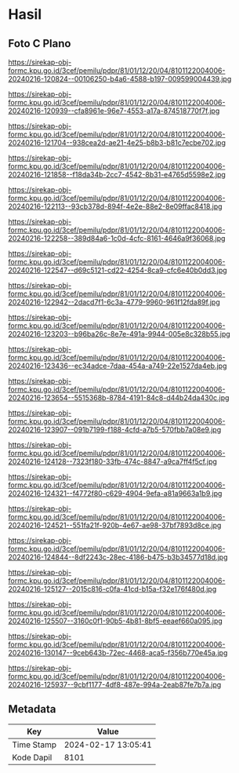 # Hasil

## Foto C Plano

https://sirekap-obj-formc.kpu.go.id/3cef/pemilu/pdpr/81/01/12/20/04/8101122004006-20240216-120824--00106250-b4a6-4588-b197-009599004439.jpg

https://sirekap-obj-formc.kpu.go.id/3cef/pemilu/pdpr/81/01/12/20/04/8101122004006-20240216-120939--cfa8961e-96e7-4553-a17a-874518770f7f.jpg

https://sirekap-obj-formc.kpu.go.id/3cef/pemilu/pdpr/81/01/12/20/04/8101122004006-20240216-121704--938cea2d-ae21-4e25-b8b3-b81c7ecbe702.jpg

https://sirekap-obj-formc.kpu.go.id/3cef/pemilu/pdpr/81/01/12/20/04/8101122004006-20240216-121858--f18da34b-2cc7-4542-8b31-e4765d5598e2.jpg

https://sirekap-obj-formc.kpu.go.id/3cef/pemilu/pdpr/81/01/12/20/04/8101122004006-20240216-122113--93cb378d-894f-4e2e-88e2-8e09ffac8418.jpg

https://sirekap-obj-formc.kpu.go.id/3cef/pemilu/pdpr/81/01/12/20/04/8101122004006-20240216-122258--389d84a6-1c0d-4cfc-8161-4646a9f36068.jpg

https://sirekap-obj-formc.kpu.go.id/3cef/pemilu/pdpr/81/01/12/20/04/8101122004006-20240216-122547--d69c5121-cd22-4254-8ca9-cfc6e40b0dd3.jpg

https://sirekap-obj-formc.kpu.go.id/3cef/pemilu/pdpr/81/01/12/20/04/8101122004006-20240216-122942--2dacd7f1-6c3a-4779-9960-961f12fda89f.jpg

https://sirekap-obj-formc.kpu.go.id/3cef/pemilu/pdpr/81/01/12/20/04/8101122004006-20240216-123203--b96ba26c-8e7e-491a-9944-005e8c328b55.jpg

https://sirekap-obj-formc.kpu.go.id/3cef/pemilu/pdpr/81/01/12/20/04/8101122004006-20240216-123436--ec34adce-7daa-454a-a749-22e1527da4eb.jpg

https://sirekap-obj-formc.kpu.go.id/3cef/pemilu/pdpr/81/01/12/20/04/8101122004006-20240216-123654--5515368b-8784-4191-84c8-d44b24da430c.jpg

https://sirekap-obj-formc.kpu.go.id/3cef/pemilu/pdpr/81/01/12/20/04/8101122004006-20240216-123907--091b7199-f188-4cfd-a7b5-570fbb7a08e9.jpg

https://sirekap-obj-formc.kpu.go.id/3cef/pemilu/pdpr/81/01/12/20/04/8101122004006-20240216-124128--7323f180-33fb-474c-8847-a9ca7ff4f5cf.jpg

https://sirekap-obj-formc.kpu.go.id/3cef/pemilu/pdpr/81/01/12/20/04/8101122004006-20240216-124321--f4772f80-c629-4904-9efa-a81a9663a1b9.jpg

https://sirekap-obj-formc.kpu.go.id/3cef/pemilu/pdpr/81/01/12/20/04/8101122004006-20240216-124521--551fa21f-920b-4e67-ae98-37bf7893d8ce.jpg

https://sirekap-obj-formc.kpu.go.id/3cef/pemilu/pdpr/81/01/12/20/04/8101122004006-20240216-124844--8df2243c-28ec-4186-b475-b3b34577d18d.jpg

https://sirekap-obj-formc.kpu.go.id/3cef/pemilu/pdpr/81/01/12/20/04/8101122004006-20240216-125127--2015c816-c0fa-41cd-b15a-f32e176f480d.jpg

https://sirekap-obj-formc.kpu.go.id/3cef/pemilu/pdpr/81/01/12/20/04/8101122004006-20240216-125507--3160c0f1-90b5-4b81-8bf5-eeaef660a095.jpg

https://sirekap-obj-formc.kpu.go.id/3cef/pemilu/pdpr/81/01/12/20/04/8101122004006-20240216-130147--9ceb643b-72ec-4468-aca5-f356b770e45a.jpg

https://sirekap-obj-formc.kpu.go.id/3cef/pemilu/pdpr/81/01/12/20/04/8101122004006-20240216-125937--9cbf1177-4df8-487e-994a-2eab87fe7b7a.jpg


## Metadata

| Key        | Value               |
| ---------- | ------------------- |
| Time Stamp | 2024-02-17 13:05:41 |
| Kode Dapil | 8101                |



